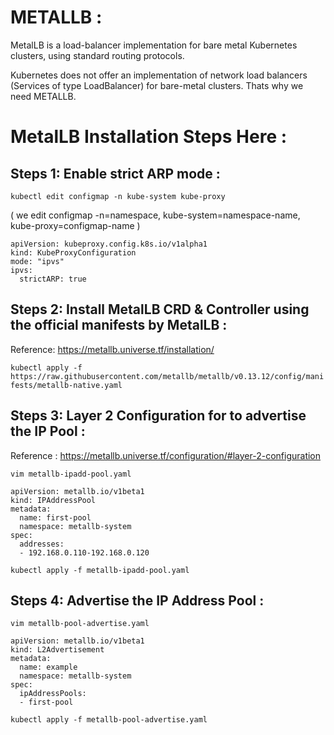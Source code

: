 # METALLB :

MetalLB is a load-balancer implementation for bare metal Kubernetes clusters, using standard routing protocols.

Kubernetes does not offer an implementation of network load balancers (Services of type LoadBalancer) for bare-metal clusters.
Thats why we need METALLB.

# MetalLB Installation Steps Here :


## Steps 1: Enable strict ARP mode :

``` kubectl edit configmap -n kube-system kube-proxy ```

( we edit configmap -n=namespace, kube-system=namespace-name, kube-proxy=configmap-name )

```
apiVersion: kubeproxy.config.k8s.io/v1alpha1
kind: KubeProxyConfiguration
mode: "ipvs"
ipvs:
  strictARP: true

```
## Steps 2: Install MetalLB CRD & Controller using the official manifests by MetalLB :

Reference: https://metallb.universe.tf/installation/

``` kubectl apply -f https://raw.githubusercontent.com/metallb/metallb/v0.13.12/config/manifests/metallb-native.yaml ```

## Steps 3: Layer 2 Configuration for to advertise the IP Pool :
Reference : https://metallb.universe.tf/configuration/#layer-2-configuration

``` vim metallb-ipadd-pool.yaml ```

```
apiVersion: metallb.io/v1beta1
kind: IPAddressPool
metadata:
  name: first-pool
  namespace: metallb-system
spec:
  addresses:
  - 192.168.0.110-192.168.0.120

```

``` kubectl apply -f metallb-ipadd-pool.yaml ```

## Steps 4: Advertise the IP Address Pool :

``` vim metallb-pool-advertise.yaml ```

```
apiVersion: metallb.io/v1beta1
kind: L2Advertisement
metadata:
  name: example
  namespace: metallb-system
spec:
  ipAddressPools:
  - first-pool
```

``` kubectl apply -f metallb-pool-advertise.yaml ```
